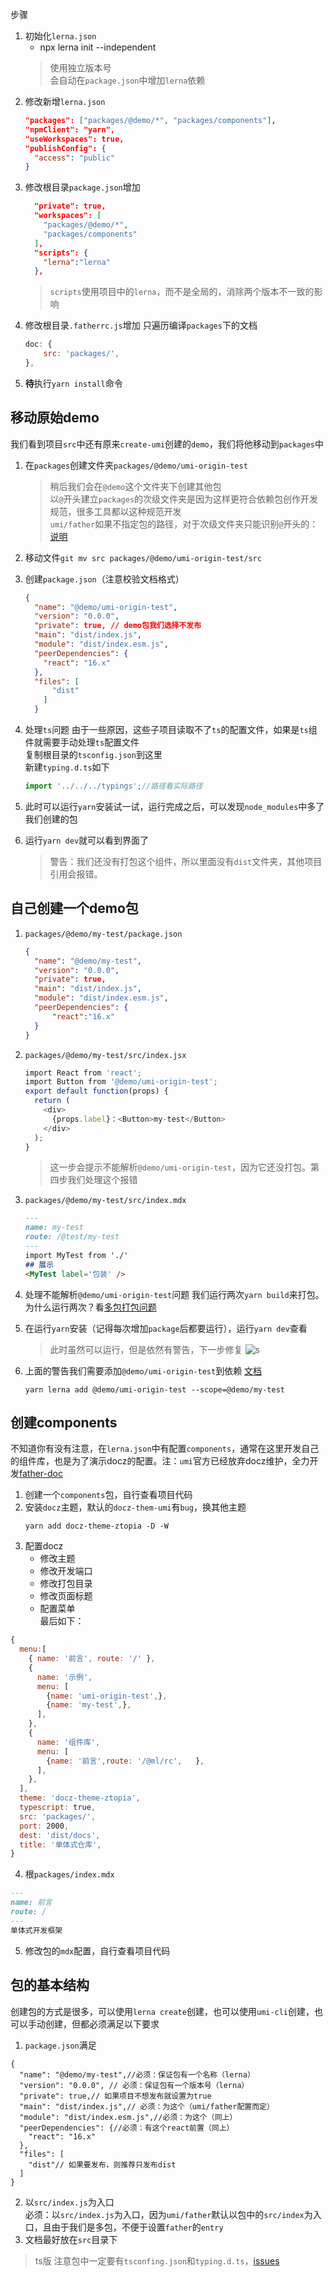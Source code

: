 步骤
1. 初始化`lerna.json`
    - npx lerna init --independent  
    > 使用独立版本号  
    > 会自动在`package.json`中增加`lerna`依赖
2. 修改新增`lerna.json`
    ```json
    "packages": ["packages/@demo/*", "packages/components"],
    "npmClient": "yarn",
    "useWorkspaces": true,
    "publishConfig": {
      "access": "public"
    }
    ```
3. 修改根目录`package.json`增加
    ```json
	  "private": true,
	  "workspaces": [
	    "packages/@demo/*",
	    "packages/components"
	  ],
	  "scripts": {
	    "lerna":"lerna" 
	  },
    ```
    > `scripts`使用项目中的`lerna`，而不是全局的，消除两个版本不一致的影响
4. 修改根目录`.fatherrc.js`增加
    只遍历编译`packages`下的文档
    ```javascript
    doc: {
	    src: 'packages/',
    },
    ```
5. **待**执行`yarn install`命令
## 移动原始demo
我们看到项目`src`中还有原来`create-umi`创建的`demo`，我们将他移动到`packages`中
1. 在`packages`创建文件夹`packages/@demo/umi-origin-test`
    > 稍后我们会在`@demo`这个文件夹下创建其他包  
    > 以`@`开头建立`packages`的次级文件夹是因为这样更符合依赖包创作开发规范，很多工具都以这种规范开发  
    > `umi/father`如果不指定包的路径，对于次级文件夹只能识别`@`开头的：[说明](./umi-father.md)
2. 移动文件`git mv src packages/@demo/umi-origin-test/src`
3. 创建`package.json`（注意校验文档格式）
    ```json
    {
	  "name": "@demo/umi-origin-test",
	  "version": "0.0.0",
	  "private": true, // demo包我们选择不发布
	  "main": "dist/index.js",
	  "module": "dist/index.esm.js",
	  "peerDependencies": {
	    "react": "16.x"
	  },
	  "files": [
	      "dist"
	    ]
	  }
    ```
4. 处理`ts`问题
    由于一些原因，这些子项目读取不了`ts`的配置文件，如果是`ts`组件就需要手动处理`ts`配置文件  
    复制根目录的`tsconfig.json`到这里  
    新建`typing.d.ts`如下
    ```typescript
    import '../../../typings';//路径看实际路径
    ```
5. 此时可以运行`yarn`安装试一试，运行完成之后，可以发现`node_modules`中多了我们创建的包

6. 运行`yarn dev`就可以看到界面了
    > 警告：我们还没有打包这个组件，所以里面没有`dist`文件夹，其他项目引用会报错。
## 自己创建一个demo包
1. `packages/@demo/my-test/package.json`
    ```json
    {
      "name": "@demo/my-test",
      "version": "0.0.0",
      "private": true,
      "main": "dist/index.js",
      "module": "dist/index.esm.js",
      "peerDependencies": {
          "react":"16.x"
      }
    }
    ```
2. `packages/@demo/my-test/src/index.jsx`
    ```javascript
    import React from 'react';
    import Button from '@demo/umi-origin-test';
    export default function(props) {
      return (
        <div>
          {props.label}：<Button>my-test</Button>
        </div>
      );
    }
    ```
    > 这一步会提示不能解析`@demo/umi-origin-test`，因为它还没打包。第四步我们处理这个报错
3. `packages/@demo/my-test/src/index.mdx`
    ```md
    ---
    name: my-test
    route: /@test/my-test
    ---
    import MyTest from './'
    ## 展示
    <MyTest label='包装' />
    ```
4. 处理不能解析`@demo/umi-origin-test`问题
	我们运行两次`yarn build`来打包。为什么运行两次？看[多包打包问题](./umi-father.md/#多包打包问题)
5. 在运行`yarn`安装（记得每次增加`package`后都要运行），运行`yarn dev`查看
    > 此时虽然可以运行，但是依然有警告，下一步修复
    ![s](./static/warn-1.png)

6. 上面的警告我们需要添加`@demo/umi-origin-test`到依赖 [文档](./yarn-workspace.md)
    ```shell
    yarn lerna add @demo/umi-origin-test --scope=@demo/my-test 
    ```
    
## 创建components
不知道你有没有注意，在`lerna.json`中有配置`components`，通常在这里开发自己的组件库，也是为了演示docz的配置。注：`umi`官方已经放弃docz维护，全力开发[father-doc](https://github.com/umijs/father-doc)
1. 创建一个`components`包，自行查看项目代码
2. 安装`docz`主题，默认的`docz-them-umi`有`bug`，换其他主题
    ```shell
    yarn add docz-theme-ztopia -D -W
    ```
3. 配置docz
    - 修改主题
    - 修改开发端口
    - 修改打包目录
    - 修改页面标题
    - 配置菜单  
	  最后如下：
```js
{
  menu:[
    { name: '前言', route: '/' },
    {
      name: '示例',
      menu: [
        {name: 'umi-origin-test',},
        {name: 'my-test',},
      ],
    },
    {
      name: '组件库',
      menu: [
        {name: '前言',route: '/@ml/rc',	},
      ],
    },
  ],
  theme: 'docz-theme-ztopia',
  typescript: true,
  src: 'packages/',
  port: 2000,
  dest: 'dist/docs',
  title: '单体式仓库',
}
```
4. 根`packages/index.mdx`
```md
---
name: 前言
route: /
---
单体式开发框架
```
5. 修改包的`mdx`配置，自行查看项目代码
	
## 包的基本结构
创建包的方式是很多，可以使用`lerna create`创建，也可以使用`umi-cli`创建，也可以手动创建，但都必须满足以下要求
1. `package.json`满足
```
{
  "name": "@demo/my-test",//必须：保证包有一个名称（lerna）
  "version": "0.0.0", // 必须：保证包有一个版本号（lerna）
  "private": true,// 如果项目不想发布就设置为true
  "main": "dist/index.js",// 必须：为这个（umi/father配置而定）
  "module": "dist/index.esm.js",//必须：为这个（同上）
  "peerDependencies": {//必须：有这个react前置（同上）
    "react": "16.x"
  },
  "files": [
    "dist"// 如果要发布，则推荐只发布dist
  ]
}
```
	
2. 以`src/index.js`为入口  
  必须：以`src/index.js`为入口，因为`umi/father`默认以包中的`src/index`为入口，且由于我们是多包，不便于设置`father`的`entry`
3. 文档最好放在`src`目录下
> ts版
注意包中一定要有`tsconfing.json`和`typing.d.ts`，[issues](https://github.com/umijs/father/issues/163)
